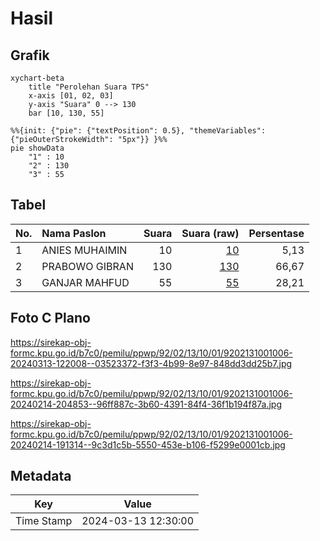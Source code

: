 # Hasil

## Grafik

```mermaid
xychart-beta
    title "Perolehan Suara TPS"
    x-axis [01, 02, 03]
    y-axis "Suara" 0 --> 130
    bar [10, 130, 55]
```

```mermaid
%%{init: {"pie": {"textPosition": 0.5}, "themeVariables": {"pieOuterStrokeWidth": "5px"}} }%%
pie showData
    "1" : 10
    "2" : 130
    "3" : 55
```

## Tabel

| No. | Nama Paslon    | Suara | Suara (raw) | Persentase |
|:--- |:-------------- | -----:| -----------:| ----------:|
| 1   | ANIES MUHAIMIN | 10    | [10][p-1]   | 5,13       |
| 2   | PRABOWO GIBRAN | 130   | [130][p-2]  | 66,67      |
| 3   | GANJAR MAHFUD  | 55    | [55][p-3]   | 28,21      |


[p-1]: https://github.com/gigit-pemilu/pemilu-2024-92-papua-barat/blob/main/pilpres/hitung-suara/sub/92-papua-barat/sub/02-manokwari/sub/13-manokwari-timur/sub/1001-pasir-putih/sub/006-tps/sub/paslon-1.txt
[p-2]: https://github.com/gigit-pemilu/pemilu-2024-92-papua-barat/blob/main/pilpres/hitung-suara/sub/92-papua-barat/sub/02-manokwari/sub/13-manokwari-timur/sub/1001-pasir-putih/sub/006-tps/sub/paslon-2.txt
[p-3]: https://github.com/gigit-pemilu/pemilu-2024-92-papua-barat/blob/main/pilpres/hitung-suara/sub/92-papua-barat/sub/02-manokwari/sub/13-manokwari-timur/sub/1001-pasir-putih/sub/006-tps/sub/paslon-3.txt

## Foto C Plano

https://sirekap-obj-formc.kpu.go.id/b7c0/pemilu/ppwp/92/02/13/10/01/9202131001006-20240313-122008--03523372-f3f3-4b99-8e97-848dd3dd25b7.jpg

https://sirekap-obj-formc.kpu.go.id/b7c0/pemilu/ppwp/92/02/13/10/01/9202131001006-20240214-204853--96ff887c-3b60-4391-84f4-36f1b194f87a.jpg

https://sirekap-obj-formc.kpu.go.id/b7c0/pemilu/ppwp/92/02/13/10/01/9202131001006-20240214-191314--9c3d1c5b-5550-453e-b106-f5299e0001cb.jpg


## Metadata

| Key        | Value               |
| ---------- | ------------------- |
| Time Stamp | 2024-03-13 12:30:00 |



